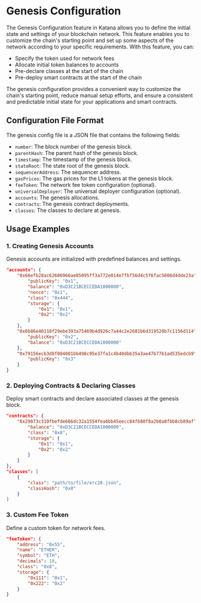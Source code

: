 # Genesis Configuration

The Genesis Configuration feature in Katana allows you to define the initial state and settings of your blockchain network. This feature enables you to customize the chain's starting point and set up some aspects of the network according to your specific requirements. With this feature, you can:

- Specify the token used for network fees
- Allocate initial token balances to accounts
- Pre-declare classes at the start of the chain
- Pre-deploy smart contracts at the start of the chain

The genesis configuration provides a convenient way to customize the chain's starting point, reduce manual setup efforts, and ensure a consistent and predictable initial state for your applications and smart contracts.

## Configuration File Format

The genesis config file is a JSON file that contains the following fields:

- `number`: The block number of the genesis block.
- `parentHash`: The parent hash of the genesis block.
- `timestamp`: The timestamp of the genesis block.
- `stateRoot`: The state root of the genesis block.
- `sequencerAddress`: The sequencer address.
- `gasPrices`: The gas prices for the L1 tokens at the genesis block.
- `feeToken`: The network fee token configuration (optional).
- `universalDeployer`: The universal deployer configuration (optional).
- `accounts`: The genesis allocations.
- `contracts`: The genesis contract deployments.
- `classes`: The classes to declare at genesis.

## Usage Examples

### 1. Creating Genesis Accounts

Genesis accounts are initialized with predefined balances and settings.

```json
"accounts": {
    "0x66efb28ac62686966ae85095ff3a772e014e7fbf56d4c5f6fac5606d4dde23a": {
        "publicKey": "0x1",
        "balance": "0xD3C21BCECCEDA1000000",
        "nonce": "0x1",
        "class": "0x444",
        "storage": {
            "0x1": "0x1",
            "0x2": "0x2"
        }
    },
    "0x6b86e40118f29ebe393a75469b4d926c7a44c2e2681b6d319520b7c1156d114": {
        "publicKey": "0x2",
        "balance": "0xD3C21BCECCEDA1000000"
    },
    "0x79156ecb3d8f084001bb498c95e37fa1c4b40dbb35a3ae47b77b1ad535edcb9": {
        "publicKey": "0x3"
    }
}
```

### 2. Deploying Contracts & Declaring Classes

Deploy smart contracts and declare associated classes at the genesis block.

```json
"contracts": {
    "0x29873c310fbefde666dc32a1554fea6bb45eecc84f680f8a2b0a8fbb8cb89af": {
        "balance": "0xD3C21BCECCEDA1000000",
        "class": "0x8",
        "storage": {
            "0x1": "0x1",
            "0x2": "0x2"
        }
    }
},
"classes": [
    {
        "class": "path/to/file/erc20.json",
        "classHash": "0x8"
    }
]
```

### 3. Custom Fee Token

Define a custom token for network fees.

```json
"feeToken": {
    "address": "0x55",
    "name": "ETHER",
    "symbol": "ETH",
    "decimals": 18,
    "class": "0x8",
    "storage": {
        "0x111": "0x1",
        "0x222": "0x2"
    }
}
```
